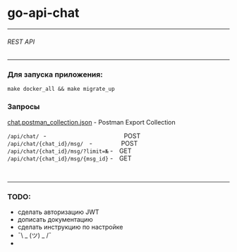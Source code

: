 # go-api-chat

----
###### REST API
----

### Для запуска приложения:

```
make docker_all && make migrate_up
```


### Запросы

[chat.postman_collection.json](https://github.com/mdalbrid/go-api-chat/blob/main/chat.postman_collection.json "export from Postman") - Postman Export Collection

`/api/chat/`⠀- ⠀⠀⠀⠀⠀⠀⠀⠀⠀⠀&nbsp;⠀⠀&nbsp;⠀⠀⠀⠀POST<br>
`/api/chat/{chat_id}/msg/` ⠀-⠀⠀⠀⠀⠀⠀ POST<br>
`/api/chat/{chat_id}/msg/?limit=№` - ⠀GET<br>
`/api/chat/{chat_id}/msg/{msg_id}` - ⠀GET<br>



<br>

----

### TODO:

- сделать авторизацию JWT
- дописать документацию
- сделать инструкцию по настройке
- ¯\ _ (ツ) _ /¯
- 
